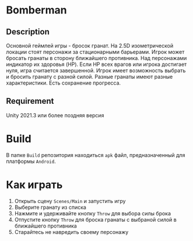 # Bomberman

## Description
Основной геймлей игры - бросок гранат.
На 2.5D изометрической локации стоят персонажи за стационарными барьерами.
Игрок может бросать гранаты в сторону ближайшего противника. Над персонажами индикатор их здоровья (HP). Если HP всех врагов или игрока достигает нуля, игра считается завершенной.
Игрок имеет возможность выбрать и бросить гранату с разной силой.
Разные гранаты имеют разные характеристики.
Есть сохранение прогресса.

## Requirement
Unity 2021.3 или более поздняя версия

# Build
В папке `Build` репозитория находиться `apk` файл, предназначенный для платформы `Android`.

# Как играть
1. Открыть сцену `Scenes/Main` и запустить игру
2. Выберите гранату из списка
3. Нажмите и удерживайте кнопку `Throw` для выбора силы брока
4. Отпустите кнопку `Throw` для броска гранаты с выбраной силой в ближайшего противника
5. Старайтесь не навредить своему персонажу